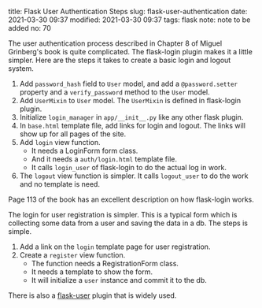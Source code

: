 title: Flask User Authentication Steps
slug: flask-user-authentication
date: 2021-03-30 09:37
modified: 2021-03-30 09:37
tags: flask
note: note to be added
no: 70

The user authentication process described in Chapter 8 of Miguel Grinberg's book is quite 
complicated. The flask-login plugin makes it a little simpler. Here are the steps it takes 
to create a basic login and logout system. 

1. Add `password_hash` field to `User` model, and add a `@password.setter` property and 
   a `verify_password` method to the `User` model. 
2. Add `UserMixin` to `User` model. The `UserMixin` is defined in flask-login plugin. 
3. Initialize `login_manager` in `app/__init__.py` like any other flask plugin.
4. In `base.html` template file, add links for login and logout. The links will show up 
   for all pages of the site. 
5. Add `login` view function. 
    - It needs a LoginForm form class.
    - And it needs a `auth/login.html` template file. 
    - It calls `login_user` of flask-login to do the actual log in work. 
6. The `logout` view function is simpler.  It calls `logout_user` to do the work and no 
   template is need. 

Page 113 of the book has an excellent description on how flask-login works. 

The login for user registration is simpler. This is a typical form which is collecting 
some data from a user and saving the data in a db. The steps is simple. 

1. Add a link on the `login` template page for user registration.
2. Create a `register` view function.
    - The function needs a RegistrationForm class.
    - It needs a template to show the form.
    - It will initialize a `user` instance and commit it to the db.

There is also a [flask-user](https://flask-user.readthedocs.io/en/latest/) 
plugin that is widely used.

